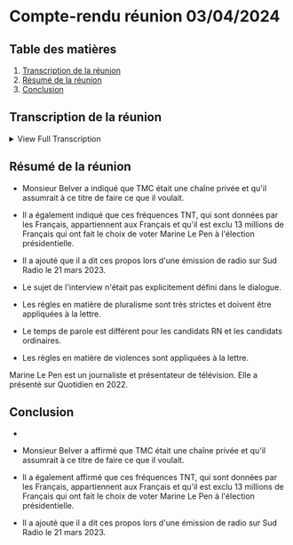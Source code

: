 # Compte-rendu réunion 03/04/2024

## Table des matières

1. [Transcription de la réunion](#Transcription-de-la-réunion)
2. [Résumé de la réunion](#Résumé-de-la-réunion)
3. [Conclusion](#conclusion)

## Transcription de la réunion

<details>
<summary>View Full Transcription</summary>

[0.0, 3.26] - SPEAKER_02:  Je voulais savoir pourquoi vous vouliez absolument venir dans une émission qui ne vous plaît pas. <br> 

[37.16, 37.44] - SPEAKER_00:  Il aurait été inconcevable de ne pas auditionner les acteurs de la seule émission du PAF, la seule, qui assume et scure une partie du spectre politique de sa programmation. <br> 

[43.48, 46.12] - SPEAKER_00:  Monsieur Belver, vous avez indiqué que TMC était une chaîne privée et que vous assumiez à ce titre de faire ce que vous voulez. Est-ce que vous pouvez déjà nous dire ce que vous entendez par faire ce que vous voulez ? <br> 

[46.12, 48.12] - SPEAKER_00:  Jusqu'où ? Quelles limites vous vous fixez ? <br> 

[48.12, 51.4] - SPEAKER_00:  Je tiens toutefois quand même à vous rappeler que ces fréquences TNT, <br> 

[51.54, 53.66] - SPEAKER_00:  elles vous sont données par les Français, elles appartiennent aux Français <br> 

[53.66, 56.36] - SPEAKER_00:  et qu'indirectement vous excluez 13 millions de Français <br> 

[56.36, 58.8] - SPEAKER_00:  qui ont fait le choix de voter Marine Le Pen à l'élection présidentielle. <br> 

[59.0, 61.62] - SPEAKER_00:  J'ai tenu ces propos dans le cadre d'une émission de radio, <br> 

[61.72, 65.76] - SPEAKER_01:  c'était Sud Radio et c'était le 21 mars 2023, c'est important la date, <br> 

[66.14, 73.14] - SPEAKER_01:  j'étais invité pour la promotion d'un documentaire sur le mariage pour tous, donc rien à voir évidemment avec le sujet de la pluralité dans les médias. <br> 

[73.68, 81.58] - SPEAKER_01:  Alors j'ai dit, on est une chaîne privée, on fait ce qu'on veut, c'était mes propos. Est-ce que je regrette ces propos prononcés il y a un an ? <br> 

[81.58, 87.02] - SPEAKER_01:  La réponse est non, pourquoi ? En fait je regrette une seule chose,-être, c'est d'avoir été, monsieur Ménager, <br> 

[87.4, 93.2] - SPEAKER_01:  incomplet ce jour-là, puisque je n'ai pas eu de relance, ce n'était pas le sujet de l'interview. J'aurais peut-être dû dire, on fait ce qu'on veut <br> 

[93.2, 98.36] - SPEAKER_01:  tant qu'on respecte les règles. Donc les règles, encore une fois, on en parle depuis le début de cette commission, mais ce sont des règles qui sont <br> 

[98.36, 105.48] - SPEAKER_01:  très strictes, ce sont les règles du pluralisme. Et les règles, on le répète depuis le début de cette commission, on les respecte à la lettre. <br> 

[105.9, 108.22] - SPEAKER_01:  On ne reçoit pas d'élus RN sur le plateau de quotidien, <br> 

[108.88, 111.68] - SPEAKER_01:  mais évidemment les élus RN sont présents dans toutes les missions, <br> 

[111.8, 113.38] - SPEAKER_01:  dans toutes les rubriques, dans toutes les chroniques. <br> 

[113.68, 116.36] - SPEAKER_01:  Vous êtes interviewé à l'Assemblée, vous êtes interviewé sur le terrain. <br> 

[116.7, 119.68] - SPEAKER_01:  Alors oui, le temps de parole est différent, puisque c'est un temps de parole en magnéto, <br> 

[119.86, 123.64] - SPEAKER_01:  mais le temps de parole des élus RN est bien présent dans le quotidien, <br> 

[123.64, 128.1] - SPEAKER_01:  et ils respectent encore une fois à la lettre le pluralisme tel qu'il est défini par l'ARCOM. <br> 

[128.54, 133.56] - SPEAKER_01:  Alors peut-être que demain le Conseil d'État va changer ses règles et dans ce cas nous appliquerons les règles. <br> 

[141.24, 146.24] - SPEAKER_02:  C'est une liste qu'on a fait, je pense M. Jacobelli, elle est à votre disposition. <br> 

[146.68, 151.38] - SPEAKER_02:  C'est la liste des violences notamment qu'ont subi nos journalistes sur le terrain, M. Jacobelli. <br> 

[151.86, 154.48] - SPEAKER_02:  Que vous le voyez ou non, elles sont là. <br> 

[154.48, 161.52] - SPEAKER_02:  Et tout ce qu'on nous a répondu, quotidien est une émission de divertissement, l'église de la bien-pensance, le temple du politiquement correct. <br> 

[162.62, 166.14] - SPEAKER_02:  Je considère que ce ne sont pas des journalistes, ça c'est Marine Le Pen, le 13 avril 2022. <br> 

[166.88, 168.3] - SPEAKER_02:  Il n'y a pas de journée chez Quotidien, <br> 

[168.4, 169.98] - SPEAKER_02:  ça c'est Marine Le Pen en 2022. <br> 

[170.32, 171.16] - SPEAKER_02:  C'est un amuseur. <br> 

[172.28, 174.56] - SPEAKER_02:  On accrédite les journalistes, pas les militants. <br> 

[175.9, 177.48] - SPEAKER_02:  Quotidien, ils font de l'espionnage, etc. <br> 

[177.96, 179.38] - SPEAKER_02:  La liste est là, vous la voulez. <br> 

[179.38, 186.96] - SPEAKER_02:  Voilà. Sous-titrage Société Radio-Canada <br> 

</details>

## Résumé de la réunion

 

- Monsieur Belver a indiqué que TMC était une chaîne privée et qu'il assumrait à ce titre de faire ce que il voulait.


- Il a également indiqué que ces fréquences TNT, qui sont données par les Français, appartiennent aux Français et qu'il est exclu 13 millions de Français qui ont fait le choix de voter Marine Le Pen à l'élection présidentielle.


- Il a ajouté que il a dit ces propos lors d'une émission de radio sur Sud Radio le 21 mars 2023. <br> 

 

- Le sujet de l'interview n'était pas explicitement défini dans le dialogue.
- Les règles en matière de pluralisme sont très strictes et doivent être appliquées à la lettre.
- Le temps de parole est différent pour les candidats RN et les candidats ordinaires.
- Les règles en matière de violences sont appliquées à la lettre. <br> 

 

Marine Le Pen est un journaliste et présentateur de télévision. Elle a présenté sur Quotidien en 2022. <br> 

## Conclusion

-  

- Monsieur Belver a affirmé que TMC était une chaîne privée et qu'il assumrait à ce titre de faire ce que il voulait.


- Il a également affirmé que ces fréquences TNT, qui sont données par les Français, appartiennent aux Français et qu'il est exclu 13 millions de Français qui ont fait le choix de voter Marine Le Pen à l'élection présidentielle.


- Il a ajouté que il a dit ces propos lors d'une émission de radio sur Sud Radio le 21 mars 2023.
